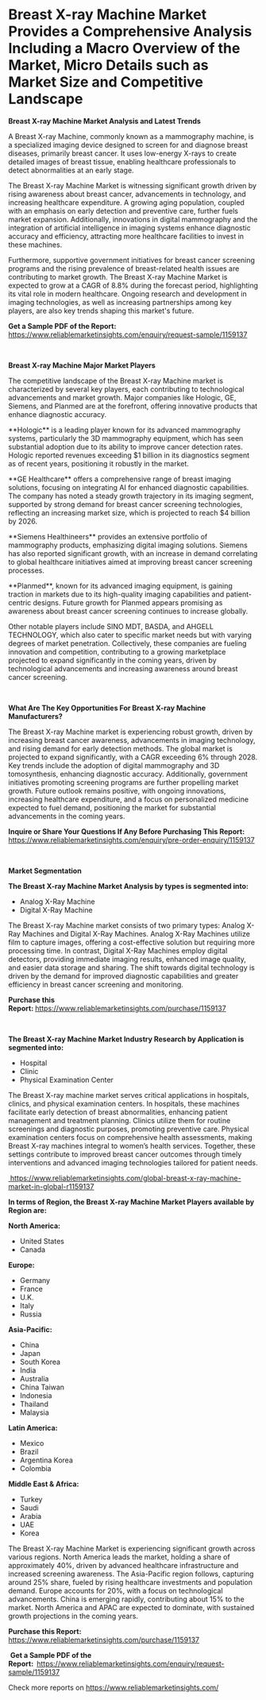 <p><h1>Breast X-ray Machine Market Provides a Comprehensive Analysis Including a Macro Overview of the Market, Micro Details such as Market Size and Competitive Landscape</h1></p><p><strong>Breast X-ray Machine Market Analysis and Latest Trends</strong></p>
<p><p>A Breast X-ray Machine, commonly known as a mammography machine, is a specialized imaging device designed to screen for and diagnose breast diseases, primarily breast cancer. It uses low-energy X-rays to create detailed images of breast tissue, enabling healthcare professionals to detect abnormalities at an early stage.</p><p>The Breast X-ray Machine Market is witnessing significant growth driven by rising awareness about breast cancer, advancements in technology, and increasing healthcare expenditure. A growing aging population, coupled with an emphasis on early detection and preventive care, further fuels market expansion. Additionally, innovations in digital mammography and the integration of artificial intelligence in imaging systems enhance diagnostic accuracy and efficiency, attracting more healthcare facilities to invest in these machines.</p><p>Furthermore, supportive government initiatives for breast cancer screening programs and the rising prevalence of breast-related health issues are contributing to market growth. The Breast X-ray Machine Market is expected to grow at a CAGR of 8.8% during the forecast period, highlighting its vital role in modern healthcare. Ongoing research and development in imaging technologies, as well as increasing partnerships among key players, are also key trends shaping this market's future.</p></p>
<p><strong>Get a Sample PDF of the Report:&nbsp;</strong> <a href="https://www.reliablemarketinsights.com/enquiry/request-sample/1159137?utm_campaign=3534&utm_medium=2&utm_source=Github&utm_content=ia&utm_term=22032025&utm_id=breast-x-ray-machine">https://www.reliablemarketinsights.com/enquiry/request-sample/1159137</a></p>
<p>&nbsp;</p>
<p><strong>Breast X-ray Machine Major Market Players</strong></p>
<p><p>The competitive landscape of the Breast X-ray Machine market is characterized by several key players, each contributing to technological advancements and market growth. Major companies like Hologic, GE, Siemens, and Planmed are at the forefront, offering innovative products that enhance diagnostic accuracy.</p><p>**Hologic** is a leading player known for its advanced mammography systems, particularly the 3D mammography equipment, which has seen substantial adoption due to its ability to improve cancer detection rates. Hologic reported revenues exceeding $1 billion in its diagnostics segment as of recent years, positioning it robustly in the market.</p><p>**GE Healthcare** offers a comprehensive range of breast imaging solutions, focusing on integrating AI for enhanced diagnostic capabilities. The company has noted a steady growth trajectory in its imaging segment, supported by strong demand for breast cancer screening technologies, reflecting an increasing market size, which is projected to reach $4 billion by 2026.</p><p>**Siemens Healthineers** provides an extensive portfolio of mammography products, emphasizing digital imaging solutions. Siemens has also reported significant growth, with an increase in demand correlating to global healthcare initiatives aimed at improving breast cancer screening processes.</p><p>**Planmed**, known for its advanced imaging equipment, is gaining traction in markets due to its high-quality imaging capabilities and patient-centric designs. Future growth for Planmed appears promising as awareness about breast cancer screening continues to increase globally.</p><p>Other notable players include SINO MDT, BASDA, and AHGELL TECHNOLOGY, which also cater to specific market needs but with varying degrees of market penetration. Collectively, these companies are fueling innovation and competition, contributing to a growing marketplace projected to expand significantly in the coming years, driven by technological advancements and increasing awareness around breast cancer screening.</p></p>
<p>&nbsp;</p>
<p><strong>What Are The Key Opportunities For Breast X-ray Machine Manufacturers?</strong></p>
<p><p>The Breast X-ray Machine market is experiencing robust growth, driven by increasing breast cancer awareness, advancements in imaging technology, and rising demand for early detection methods. The global market is projected to expand significantly, with a CAGR exceeding 6% through 2028. Key trends include the adoption of digital mammography and 3D tomosynthesis, enhancing diagnostic accuracy. Additionally, government initiatives promoting screening programs are further propelling market growth. Future outlook remains positive, with ongoing innovations, increasing healthcare expenditure, and a focus on personalized medicine expected to fuel demand, positioning the market for substantial advancements in the coming years.</p></p>
<p><strong>Inquire or Share Your Questions If Any Before Purchasing This Report:</strong> <a href="https://www.reliablemarketinsights.com/enquiry/pre-order-enquiry/1159137?utm_campaign=3534&utm_medium=2&utm_source=Github&utm_content=ia&utm_term=22032025&utm_id=breast-x-ray-machine">https://www.reliablemarketinsights.com/enquiry/pre-order-enquiry/1159137</a></p>
<p>&nbsp;</p>
<p><strong>Market Segmentation</strong></p>
<p><strong>The Breast X-ray Machine Market Analysis by types is segmented into:</strong></p>
<p><ul><li>Analog X-Ray Machine</li><li>Digital X-Ray Machine</li></ul></p>
<p><p>The Breast X-ray Machine market consists of two primary types: Analog X-Ray Machines and Digital X-Ray Machines. Analog X-Ray Machines utilize film to capture images, offering a cost-effective solution but requiring more processing time. In contrast, Digital X-Ray Machines employ digital detectors, providing immediate imaging results, enhanced image quality, and easier data storage and sharing. The shift towards digital technology is driven by the demand for improved diagnostic capabilities and greater efficiency in breast cancer screening and monitoring.</p></p>
<p><strong>Purchase this Report:&nbsp;</strong><a href="https://www.reliablemarketinsights.com/purchase/1159137?utm_campaign=3534&utm_medium=2&utm_source=Github&utm_content=ia&utm_term=22032025&utm_id=breast-x-ray-machine">https://www.reliablemarketinsights.com/purchase/1159137</a></p>
<p>&nbsp;</p>
<p><strong>The Breast X-ray Machine Market Industry Research by Application is segmented into:</strong></p>
<p><ul><li>Hospital</li><li>Clinic</li><li>Physical Examination Center</li></ul></p>
<p><p>The Breast X-ray machine market serves critical applications in hospitals, clinics, and physical examination centers. In hospitals, these machines facilitate early detection of breast abnormalities, enhancing patient management and treatment planning. Clinics utilize them for routine screenings and diagnostic purposes, promoting preventive care. Physical examination centers focus on comprehensive health assessments, making Breast X-ray machines integral to women’s health services. Together, these settings contribute to improved breast cancer outcomes through timely interventions and advanced imaging technologies tailored for patient needs.</p></p>
<p><a href="https://www.reliablemarketinsights.com/global-breast-x-ray-machine-market-in-global-r1159137?utm_campaign=3534&utm_medium=2&utm_source=Github&utm_content=ia&utm_term=22032025&utm_id=breast-x-ray-machine">&nbsp;https://www.reliablemarketinsights.com/global-breast-x-ray-machine-market-in-global-r1159137</a></p>
<p><strong>In terms of Region, the Breast X-ray Machine Market Players available by Region are:</strong></p>
<p>
    <p> <strong> North America: </strong>
        <ul>
            <li>United States</li>
            <li>Canada</li>
        </ul>
        </p> 
    <p> <strong> Europe: </strong>
        <ul>
            <li>Germany</li>
            <li>France</li>
            <li>U.K.</li>
            <li>Italy</li>
            <li>Russia</li>
        </ul>
        </p> 
    <p> <strong> Asia-Pacific: </strong>
        <ul>
            <li>China</li>
            <li>Japan</li>
            <li>South Korea</li>
            <li>India</li>
            <li>Australia</li>
            <li>China Taiwan</li>
            <li>Indonesia</li>
            <li>Thailand</li>
            <li>Malaysia</li>
        </ul>
        </p> 
    <p> <strong> Latin America: </strong>
        <ul>
            <li>Mexico</li>
            <li>Brazil</li>
            <li>Argentina Korea</li>
            <li>Colombia</li>
        </ul>
        </p> 
    <p> <strong> Middle East & Africa: </strong>
        <ul>
            <li>Turkey</li>
            <li>Saudi</li>
            <li>Arabia</li>
            <li>UAE</li>
            <li>Korea</li>
        </ul>
    </p>
    </p>
<p><p>The Breast X-ray Machine Market is experiencing significant growth across various regions. North America leads the market, holding a share of approximately 40%, driven by advanced healthcare infrastructure and increased screening awareness. The Asia-Pacific region follows, capturing around 25% share, fueled by rising healthcare investments and population demand. Europe accounts for 20%, with a focus on technological advancements. China is emerging rapidly, contributing about 15% to the market. North America and APAC are expected to dominate, with sustained growth projections in the coming years.</p></p>
<p><strong>Purchase this Report: </strong><a href="https://www.reliablemarketinsights.com/purchase/1159137?utm_campaign=3534&utm_medium=2&utm_source=Github&utm_content=ia&utm_term=22032025&utm_id=breast-x-ray-machine">https://www.reliablemarketinsights.com/purchase/1159137</a></p>
<p>&nbsp;<strong>Get a Sample PDF of the Report:&nbsp;&nbsp;</strong><a href="https://www.reliablemarketinsights.com/enquiry/request-sample/1159137?utm_campaign=3534&utm_medium=2&utm_source=Github&utm_content=ia&utm_term=22032025&utm_id=breast-x-ray-machine">https://www.reliablemarketinsights.com/enquiry/request-sample/1159137</a></p>
<p><strong></strong></p>
<p>Check more reports on <a href="https://www.reliablemarketinsights.com/?utm_campaign=3534&utm_medium=2&utm_source=Github&utm_content=ia&utm_term=22032025&utm_id=breast-x-ray-machine">https://www.reliablemarketinsights.com/</a></p>